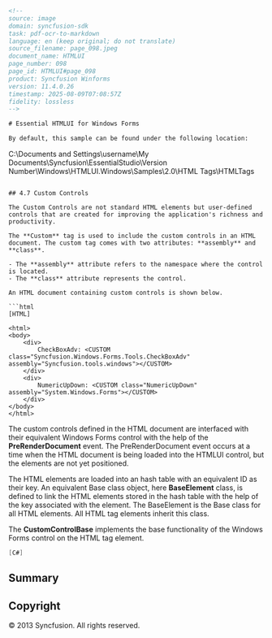 ```html
<!--
source: image
domain: syncfusion-sdk
task: pdf-ocr-to-markdown
language: en (keep original; do not translate)
source_filename: page_098.jpeg
document_name: HTMLUI
page_number: 098
page_id: HTMLUI#page_098
product: Syncfusion Winforms
version: 11.4.0.26
timestamp: 2025-08-09T07:08:57Z
fidelity: lossless
-->

# Essential HTMLUI for Windows Forms

By default, this sample can be found under the following location:

```
C:\Documents and Settings\username\My Documents\Syncfusion\EssentialStudio\Version Number\Windows\HTMLUI.Windows\Samples\2.0\HTML Tags\HTMLTags
```

## 4.7 Custom Controls

The Custom Controls are not standard HTML elements but user-defined controls that are created for improving the application's richness and productivity.

The **Custom** tag is used to include the custom controls in an HTML document. The custom tag comes with two attributes: **assembly** and **class**.

- The **assembly** attribute refers to the namespace where the control is located.
- The **class** attribute represents the control.

An HTML document containing custom controls is shown below.

```html
[HTML]

<html>
<body>
	<div>
		CheckBoxAdv: <CUSTOM class="Syncfusion.Windows.Forms.Tools.CheckBoxAdv" assembly="Syncfusion.tools.windows"></CUSTOM>
	</div>
	<div>
		NumericUpDown: <CUSTOM class="NumericUpDown" assembly="System.Windows.Forms"></CUSTOM>
	</div>
</body>
</html>
```

The custom controls defined in the HTML document are interfaced with their equivalent Windows Forms control with the help of the **PreRenderDocument** event. The PreRenderDocument event occurs at a time when the HTML document is being loaded into the HTMLUI control, but the elements are not yet positioned.

The HTML elements are loaded into an hash table with an equivalent ID as their key. An equivalent Base class object, here **BaseElement** class, is defined to link the HTML elements stored in the hash table with the help of the key associated with the element. The BaseElement is the Base class for all HTML elements. All HTML tag elements inherit this class.

The **CustomControlBase** implements the base functionality of the Windows Forms control on the HTML tag element.

```csharp
[C#]
```

## Summary

## Copyright
© 2013 Syncfusion. All rights reserved.
<!-- tags: [Syncfusion, HTMLUI, Custom Controls, Windows Forms, PreRenderDocument, BaseElement, CustomControlBase] keywords: [custom controls, HTMLUI, user-defined controls, assembly namespace, class attribute, PreRenderDocument event, BaseElement class, CustomControlBase, Windows Forms, HTML tags, HTMLUI control, hash table, ID, events, HTML elements] -->
```